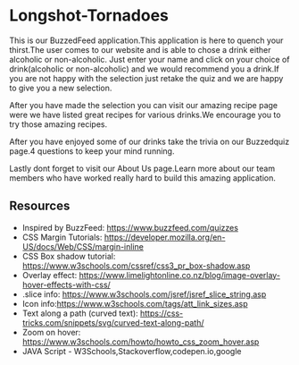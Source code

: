 # Longshot-Tornadoes

This is our BuzzedFeed application.This application is here to quench your thirst.The user comes to our website and is able to chose a drink either alcoholic or non-alcoholic.
Just enter your name and click on your choice of drink(alcoholic or non-alcoholic) and we would recommend you a drink.If you are not happy with the selection just retake the quiz and we are happy to give you a new selection.

After you have made the selection you can visit our amazing recipe page were we have listed great recipes  for various drinks.We encourage you  to try those amazing recipes.

After you have enjoyed some of our drinks take the trivia on our Buzzedquiz page.4 questions to keep your mind running.

Lastly dont forget to visit our About Us page.Learn more about our team members who have worked really hard to build this amazing application.


## Resources
- Inspired by BuzzFeed: https://www.buzzfeed.com/quizzes
- CSS Margin Tutorials: https://developer.mozilla.org/en-US/docs/Web/CSS/margin-inline
- CSS Box shadow tutorial: https://www.w3schools.com/cssref/css3_pr_box-shadow.asp
- Overlay effect: https://www.limelightonline.co.nz/blog/image-overlay-hover-effects-with-css/
- .slice info: https://www.w3schools.com/jsref/jsref_slice_string.asp
- Icon info:https://www.w3schools.com/tags/att_link_sizes.asp
- Text along a path (curved text): https://css-tricks.com/snippets/svg/curved-text-along-path/
- Zoom on hover: https://www.w3schools.com/howto/howto_css_zoom_hover.asp
- JAVA Script - W3Schools,Stackoverflow,codepen.io,google
